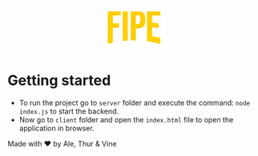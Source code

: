 <p align="center">
  <img src="assets/img/logo.png" /> 
</p>

# Getting started

* To run the project go to ```server``` folder and execute the command: ```node index.js``` to start the backend.
* Now go to ```client``` folder and open the ```index.html``` file to open the application in browser.


Made with ❤️ by Ale, Thur & Vine